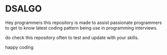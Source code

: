 # DSALGO


Hey programmers this repository is made to assist passionate programmers to get to know latest coding pattern being use in programming interviews.

do check this repository often to test and update with your skills.

happy coding
